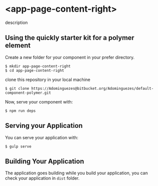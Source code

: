 # \<app-page-content-right\>

description

## Using the quickly starter kit for a polymer element

Create a new folder for your component in your prefer directory.

    $ mkdir app-page-content-right
    $ cd app-page-content-right

clone this repository in your local machine

    $ git clone https://Adominguezes@bitbucket.org/Adominguezes/default-component-polymer.git

Now, serve your component with:

    $ npm run deps

## Serving your Application

You can serve your application with:

    $ gulp serve

## Building Your Application

The application goes building while you build your application, you can check your application in `dist` folder.